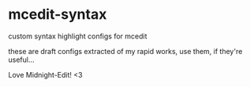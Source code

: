 # mcedit-syntax
custom syntax highlight configs for mcedit

these are draft configs extracted of my rapid works,
use them, if they're useful...

Love Midnight-Edit! <3
